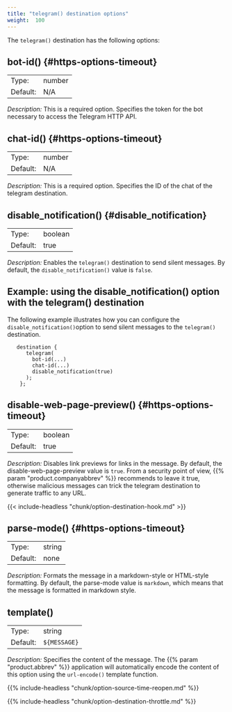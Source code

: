 ```yaml
---
title: "telegram() destination options"
weight:  100
---
```

<!-- DISCLAIMER: This file is based on the syslog-ng Open Source Edition documentation https://github.com/balabit/syslog-ng-ose-guides/commit/2f4a52ee61d1ea9ad27cb4f3168b95408fddfdf2 and is used under the terms of The syslog-ng Open Source Edition Documentation License. The file has been modified by Axoflow. -->

The `telegram()` destination has the following options:


## bot-id() {#https-options-timeout}

|          |        |
| -------- | ------ |
| Type:    | number |
| Default: | N/A    |

*Description:* This is a required option. Specifies the token for the bot necessary to access the Telegram HTTP API.



## chat-id() {#https-options-timeout}

|          |        |
| -------- | ------ |
| Type:    | number |
| Default: | N/A    |

*Description:* This is a required option. Specifies the ID of the chat of the telegram destination.



## disable_notification() {#disable_notification}

|          |              |
| -------- | ------------ |
| Type:    | boolean      |
| Default: | true | false |

*Description:* Enables the `telegram()` destination to send silent messages. By default, the `disable_notification()` value is `false`.


## Example: using the disable_notification() option with the telegram() destination

The following example illustrates how you can configure the `disable_notification()`option to send silent messages to the `telegram()` destination.

```shell
   destination {
      telegram(
        bot-id(...)
        chat-id(...) 
        disable_notification(true)
      ); 
    };
```




## disable-web-page-preview() {#https-options-timeout}

|          |         |
| -------- | ------- |
| Type:    | boolean |
| Default: | true    |

*Description:* Disables link previews for links in the message. By default, the disable-web-page-preview value is `true`. From a security point of view, {{% param "product.companyabbrev" %}} recommends to leave it true, otherwise malicious messages can trick the telegram destination to generate traffic to any URL.


{{< include-headless "chunk/option-destination-hook.md" >}}


## parse-mode() {#https-options-timeout}

|          |        |
| -------- | ------ |
| Type:    | string |
| Default: | none   |

*Description:* Formats the message in a markdown-style or HTML-style formatting. By default, the parse-mode value is `markdown`, which means that the message is formatted in markdown style.



## template()

|          |                 |
| -------- | --------------- |
| Type:    | string          |
| Default: | `${MESSAGE}` |

*Description:* Specifies the content of the message. The {{% param "product.abbrev" %}} application will automatically encode the content of this option using the `url-encode()` template function.


{{% include-headless "chunk/option-source-time-reopen.md" %}}

{{% include-headless "chunk/option-destination-throttle.md" %}}
